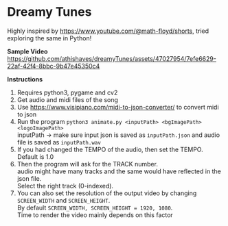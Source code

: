# Dreamy Tunes #

Highly inspired by https://www.youtube.com/@math-floyd/shorts, tried exploring the same in Python!

**Sample Video**
https://github.com/athishaves/dreamyTunes/assets/47027954/7efe6629-22af-42f4-8bbc-9b47e45350c4

**Instructions**
1. Requires python3, pygame and cv2
2. Get audio and midi files of the song
3. Use https://www.visipiano.com/midi-to-json-converter/ to convert midi to json
4. Run the program
   ````python3 animate.py <inputPath> <bgImagePath> <logoImagePath>````  
   inputPath -> make sure input json is saved as ````inputPath.json```` and audio file is saved as ````inputPath.wav````
5. If you had changed the TEMPO of the audio, then set the TEMPO.  
   Default is 1.0
6. Then the program will ask for the TRACK number.  
   audio might have many tracks and the same would have reflected in the json file.  
   Select the right track (0-indexed).
7. You can also set the resolution of the output video by changing ````SCREEN_WIDTH```` and ````SCREEN_HEIGHT````.  
   By default ````SCREEN_WIDTH, SCREEN_HEIGHT = 1920, 1080````.  
   Time to render the video mainly depends on this factor

